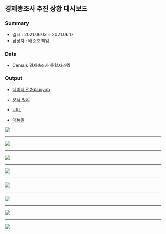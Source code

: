 ## 경제총조사 추진 상황 대시보드
### Summary
- 일시 : 2021.06.03 ~ 2021.06.17
- 담당자 : 배준호 책임

### Data
 - Census 경제총조사 통합시스템

### Output
- [데이터 전처리.ipynb](https://github.com/juunho/Suwon-2021/blob/768548b4c641628efceb92f5d6891a4e03ff0afb/%EA%B2%BD%EC%A0%9C%EC%B4%9D%EC%A1%B0%EC%82%AC/%EA%B2%BD%EC%A0%9C%EC%B4%9D%EC%A1%B0%EC%82%AC%20%EB%8D%B0%EC%9D%B4%ED%84%B0%20%EC%A0%84%EC%B2%98%EB%A6%AC.ipynb)
-  [분석 쿼리](https://github.com/juunho/Suwon-2021/blob/14bae808f84f3b018af92bda577db4321d502855/Data%20Visualization/2.%20%EA%B2%BD%EC%A0%9C%EC%B4%9D%EC%A1%B0%EC%82%AC%20%EC%B6%94%EC%A7%84%20%EC%83%81%ED%99%A9/%EB%B6%84%EC%84%9D%20%EC%BF%BC%EB%A6%AC.sql)

- [URL](http://27.101.101.188:20007/studio/exported/1f4ce96d8ebb4bdf89e066e0d067c94dfeb88beb081a4a8ab2e543c6cad7f7b4)
- [매뉴얼](https://github.com/juunho/Suwon-2021/blob/39b9fb14d340f2a7719e2a8a064c664f329407e7/Data%20Visualization/2.%20%EA%B2%BD%EC%A0%9C%EC%B4%9D%EC%A1%B0%EC%82%AC%20%EC%B6%94%EC%A7%84%20%EC%83%81%ED%99%A9/%EA%B2%BD%EC%A0%9C%EC%B4%9D%EC%A1%B0%EC%82%AC%20%EC%B6%94%EC%A7%84%20%EC%83%81%ED%99%A9%20%EB%A7%A4%EB%89%B4%EC%96%BC.pdf)


<img src="https://github.com/juunho/Suwon-2021/blob/cd0b82a759bf08745b6fc3922fefad66026b6b53/Data%20Visualization/2.%20%EA%B2%BD%EC%A0%9C%EC%B4%9D%EC%A1%B0%EC%82%AC%20%EC%B6%94%EC%A7%84%20%EC%83%81%ED%99%A9/IMAGE/IMG_1.png">

---

<img src="https://github.com/juunho/Suwon-2021/blob/cd0b82a759bf08745b6fc3922fefad66026b6b53/Data%20Visualization/2.%20%EA%B2%BD%EC%A0%9C%EC%B4%9D%EC%A1%B0%EC%82%AC%20%EC%B6%94%EC%A7%84%20%EC%83%81%ED%99%A9/IMAGE/IMG_2.png">

---

<img src="https://github.com/juunho/Suwon-2021/blob/cd0b82a759bf08745b6fc3922fefad66026b6b53/Data%20Visualization/2.%20%EA%B2%BD%EC%A0%9C%EC%B4%9D%EC%A1%B0%EC%82%AC%20%EC%B6%94%EC%A7%84%20%EC%83%81%ED%99%A9/IMAGE/IMG_3.png">

---

<img src="https://github.com/juunho/Suwon-2021/blob/cd0b82a759bf08745b6fc3922fefad66026b6b53/Data%20Visualization/2.%20%EA%B2%BD%EC%A0%9C%EC%B4%9D%EC%A1%B0%EC%82%AC%20%EC%B6%94%EC%A7%84%20%EC%83%81%ED%99%A9/IMAGE/IMG_4.png">

---

<img src="https://github.com/juunho/Suwon-2021/blob/cd0b82a759bf08745b6fc3922fefad66026b6b53/Data%20Visualization/2.%20%EA%B2%BD%EC%A0%9C%EC%B4%9D%EC%A1%B0%EC%82%AC%20%EC%B6%94%EC%A7%84%20%EC%83%81%ED%99%A9/IMAGE/IMG_5.png">

---

<img src="https://github.com/juunho/Suwon-2021/blob/cd0b82a759bf08745b6fc3922fefad66026b6b53/Data%20Visualization/2.%20%EA%B2%BD%EC%A0%9C%EC%B4%9D%EC%A1%B0%EC%82%AC%20%EC%B6%94%EC%A7%84%20%EC%83%81%ED%99%A9/IMAGE/IMG_6.png">

---

<img src="https://github.com/juunho/Suwon-2021/blob/cd0b82a759bf08745b6fc3922fefad66026b6b53/Data%20Visualization/2.%20%EA%B2%BD%EC%A0%9C%EC%B4%9D%EC%A1%B0%EC%82%AC%20%EC%B6%94%EC%A7%84%20%EC%83%81%ED%99%A9/IMAGE/IMG_7.png">

---

<img src="https://github.com/juunho/Suwon-2021/blob/cd0b82a759bf08745b6fc3922fefad66026b6b53/Data%20Visualization/2.%20%EA%B2%BD%EC%A0%9C%EC%B4%9D%EC%A1%B0%EC%82%AC%20%EC%B6%94%EC%A7%84%20%EC%83%81%ED%99%A9/IMAGE/IMG_8.png">
